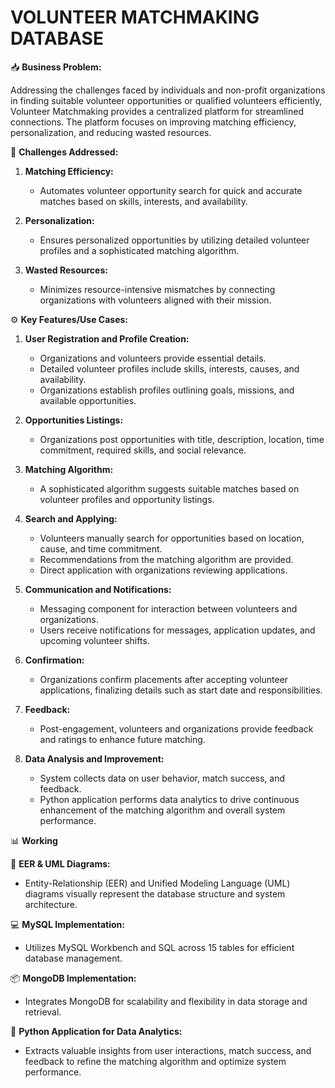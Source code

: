 # VOLUNTEER MATCHMAKING DATABASE

:inbox_tray: **Business Problem:**

Addressing the challenges faced by individuals and non-profit organizations in finding suitable volunteer opportunities or qualified volunteers efficiently, Volunteer Matchmaking provides a centralized platform for streamlined connections. The platform focuses on improving matching efficiency, personalization, and reducing wasted resources.

:triangular_flag_on_post: **Challenges Addressed:**

1. **Matching Efficiency:**
   - Automates volunteer opportunity search for quick and accurate matches based on skills, interests, and availability.

2. **Personalization:**
   - Ensures personalized opportunities by utilizing detailed volunteer profiles and a sophisticated matching algorithm.

3. **Wasted Resources:**
   - Minimizes resource-intensive mismatches by connecting organizations with volunteers aligned with their mission.

:gear: **Key Features/Use Cases:**

1. **User Registration and Profile Creation:**
   - Organizations and volunteers provide essential details.
   - Detailed volunteer profiles include skills, interests, causes, and availability.
   - Organizations establish profiles outlining goals, missions, and available opportunities.

2. **Opportunities Listings:**
   - Organizations post opportunities with title, description, location, time commitment, required skills, and social relevance.

3. **Matching Algorithm:**
   - A sophisticated algorithm suggests suitable matches based on volunteer profiles and opportunity listings.

4. **Search and Applying:**
   - Volunteers manually search for opportunities based on location, cause, and time commitment.
   - Recommendations from the matching algorithm are provided.
   - Direct application with organizations reviewing applications.

5. **Communication and Notifications:**
   - Messaging component for interaction between volunteers and organizations.
   - Users receive notifications for messages, application updates, and upcoming volunteer shifts.

6. **Confirmation:**
   - Organizations confirm placements after accepting volunteer applications, finalizing details such as start date and responsibilities.

7. **Feedback:**
   - Post-engagement, volunteers and organizations provide feedback and ratings to enhance future matching.

8. **Data Analysis and Improvement:**
   - System collects data on user behavior, match success, and feedback.
   - Python application performs data analytics to drive continuous enhancement of the matching algorithm and overall system performance.

:bar_chart: **Working**

:link: **EER & UML Diagrams:**
   - Entity-Relationship (EER) and Unified Modeling Language (UML) diagrams visually represent the database structure and system architecture.

:computer: **MySQL Implementation:**
   - Utilizes MySQL Workbench and SQL across 15 tables for efficient database management.

:package: **MongoDB Implementation:**
   - Integrates MongoDB for scalability and flexibility in data storage and retrieval.

:snake: **Python Application for Data Analytics:**
   - Extracts valuable insights from user interactions, match success, and feedback to refine the matching algorithm and optimize system performance.
